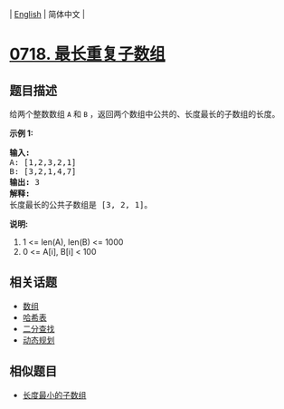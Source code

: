 
| [English](README_EN.md) | 简体中文 |

# [0718. 最长重复子数组](https://leetcode-cn.com/problems/maximum-length-of-repeated-subarray/)

## 题目描述

<p>给两个整数数组&nbsp;<code>A</code>&nbsp;和&nbsp;<code>B</code>&nbsp;，返回两个数组中公共的、长度最长的子数组的长度。</p>

<p><strong>示例 1:</strong></p>

<pre>
<strong>输入:</strong>
A: [1,2,3,2,1]
B: [3,2,1,4,7]
<strong>输出:</strong> 3
<strong>解释:</strong> 
长度最长的公共子数组是 [3, 2, 1]。
</pre>

<p><strong>说明:</strong></p>

<ol>
	<li>1 &lt;= len(A), len(B) &lt;= 1000</li>
	<li>0 &lt;= A[i], B[i] &lt; 100</li>
</ol>


## 相关话题

- [数组](https://leetcode-cn.com/tag/array)
- [哈希表](https://leetcode-cn.com/tag/hash-table)
- [二分查找](https://leetcode-cn.com/tag/binary-search)
- [动态规划](https://leetcode-cn.com/tag/dynamic-programming)

## 相似题目

- [长度最小的子数组](../minimum-size-subarray-sum/README.md)
